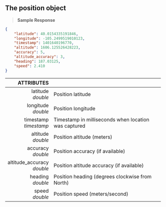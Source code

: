 ## The position object

> **Sample Response**

```json
{
    "latitude": 40.0154335191846,
    "longitude": -105.2499519010123,
    "timestamp": 1401640196770,
    "altitude": 1606.125526428223,
    "accuracy": 5,
    "altitude_accuracy": 3,
    "heading": 187.03125,
    "speed": 2.410
}
```

ATTRIBUTES ||
---------:| -----------
latitude <br>*double*  | Position latitude
longitude <br>*double*  | Position longitude
timestamp <br>*timestamp*  | Timestamp in milliseconds when location was captured
altitude <br>*double*  | Position altitude (meters)
accuracy <br>*double*  | Position accuracy (if available)
altitude_accuracy <br>*double*  | Position altitude accuracy (if available)
heading <br>*double*  | Position heading (degrees clockwise from North)
speed <br>*double*  | Position speed (meters/second)
